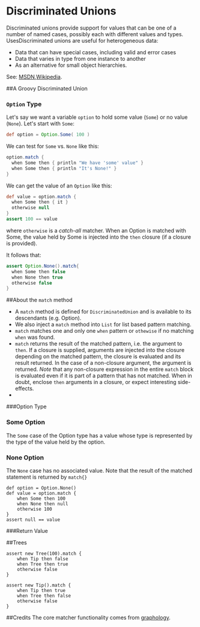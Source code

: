 Discriminated Unions
====================
Discriminated unions provide support for values that can be one of a number of named cases, possibly each with different values and types. UsesDiscriminated unions are useful for heterogeneous data: 

* Data that can have special cases, including valid and error cases
* Data that varies in type from one instance to another
* As an alternative for small object hierarchies. 

See: [MSDN][DU-msdn],[Wikipedia][DU-wikipedia]. 


##A Groovy Discriminated Union
### `Option` Type
Let's say we want a variable `option` to hold some value (`Some`) or no value (`None`). Let's start with `Some`:

```groovy
def option = Option.Some( 100 )
```
We can test for `Some` vs. `None` like this:

```groovy
option.match {
  when Some then { println "We have 'some' value" }
  when Some then { println "It's None!" }
}
```

We can get the value of an `Option` like this:

```groovy
def value = option.match {
  when Some then { it }
  otherwise null
}
assert 100 == value
```

where `otherwise` is a *catch-all* matcher. When an Option is matched with Some, the value held by Some is injected into the `then` closure (if a closure is provided).

It follows that:

```groovy
assert Option.None().match{
  when Some then false
  when None then true
  otherwise false
}
```

##About the `match` method
* A `match` method is defined for `DiscriminatedUnion` and is available to its descendants (e.g. Option). 
* We also inject a `match` method into `List` for list based pattern matching.
* `match` matches one and only one `when` pattern or `othewise` if no matching `when` was found.
* `match` returns the result of the matched pattern, i.e. the argument to `then`. If a closure is supplied, arguments are injected into the closure depending on the matched pattern, the closure is evaluated and its result returned. In the case of a non-closure argument, the argument is returned.  *Note* that any non-closure expression in the entire `match` block is evaluated even if it is part of a pattern that has not matched. When in doubt, enclose `then` arguments in a closure, or expect interesting side-effects.
* 

###Option Type

### Some Option
The `Some` case of the Option type has a value whose type is represented by the type of the value held by the option.


### None Option
The `None` case has no associated value. Note that the result of the matched statement is returned by `match{}`

    def option = Option.None()
    def value = option.match {
        when Some then 100
        when None then null
        otherwise 100
    }
    assert null == value

###Return Value


##Trees
    
    assert new Tree(100).match {
        when Tip then false
        when Tree then true
        otherwise false
    }

    assert new Tip().match {
        when Tip then true
        when Tree then false
        otherwise false
    }

##Credits
The core matcher functionality comes from [graphology][graphology].

[graphology]: https://github.com/will-lp/graphology-case-match
[DU-msdn]:http://msdn.microsoft.com/en-us/library/dd233226.aspx
[DU-wikipedia]:https://en.wikipedia.org/wiki/Tagged_union


